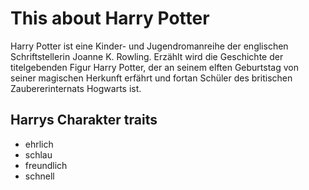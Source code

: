 # This about Harry Potter

Harry Potter ist eine Kinder- und Jugendromanreihe der englischen Schriftstellerin Joanne K. Rowling. 
Erzählt wird die Geschichte der titelgebenden Figur Harry Potter, der an seinem elften Geburtstag von 
seiner magischen Herkunft erfährt und fortan Schüler des britischen Zaubererinternats Hogwarts ist.

## Harrys Charakter traits
* ehrlich
* schlau
* freundlich
* schnell

